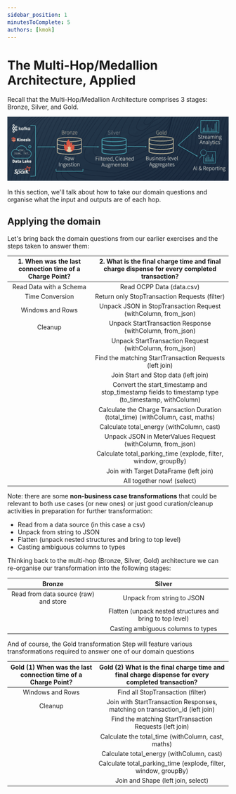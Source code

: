 ```yaml
---
sidebar_position: 1
minutesToComplete: 5
authors: [kmok]
---
```

# The Multi-Hop/Medallion Architecture, Applied
Recall that the Multi-Hop/Medallion Architecture comprises 3 stages: Bronze, Silver, and Gold.

![bronze-silver-gold.png](./assets/bronze-silver-gold.png)

In this section, we'll talk about how to take our domain questions and organise what the input and outputs are of each hop.

## Applying the domain
Let's bring back the domain questions from our earlier exercises and the steps taken to answer them:

| **1. When was the last connection time of a Charge Point?** | **2. What is the final charge time and final charge dispense for every completed transaction?** |
| :---: | :---: |
| Read Data with a Schema | Read OCPP Data (data.csv) |
| Time Conversion | Return only StopTransaction Requests (filter)|
| Windows and Rows | Unpack JSON in StopTransaction Request (withColumn, from_json) |
| Cleanup | Unpack StartTransaction Response (withColumn, from_json) |
|  | Unpack StartTransaction Request (withColumn, from_json) |
| | Find the matching StartTransaction Requests (left join) | 
| | Join Start and Stop data (left join) |
| | Convert the start_timestamp and stop_timestamp fields to timestamp type (to_timestamp, withColumn) |
| | Calculate the Charge Transaction Duration (total_time) (withColumn, cast, maths) |
| | Calculate total_energy (withColumn, cast) |
| | Unpack JSON in MeterValues Request (withColumn, from_json) |
| | Calculate total_parking_time (explode, filter, window, groupBy) |
| | Join with Target DataFrame (left join) |
| | All together now! (select) |

Note: there are some **non-business case transformations**  that could be relevant to both use cases (or new ones) or just good curation/cleanup activities in preparation for further transformation:
* Read from a data source (in this case a csv)
* Unpack from string to JSON
* Flatten (unpack nested structures and bring to top level)
* Casting ambiguous columns to types

Thinking back to the multi-hop (Bronze, Silver, Gold) architecture we can re-organise our transformation into the following stages:

| Bronze | Silver |
| :---: | :---: |
| Read from data source (raw) and store | Unpack from string to JSON |
| | Flatten (unpack nested structures and bring to top level) |
| | Casting ambiguous columns to types |

And of course, the Gold transformation Step will feature various transformations required to answer one of our domain questions

| **Gold (1) When was the last connection time of a Charge Point?** | **Gold (2) What is the final charge time and final charge dispense for every completed transaction?** |
| :---: | :---: |
| Windows and Rows | Find all StopTransaction (filter) |
| Cleanup | Join with StartTransaction Responses, matching on transaction_id (left join) |
| | Find the matching StartTransaction Requests (left join) |
| | Calculate the total_time (withColumn, cast, maths) |
| | Calculate total_energy (withColumn, cast) |
| | Calculate total_parking_time (explode, filter, window, groupBy) |
| | Join and Shape (left join, select) | 